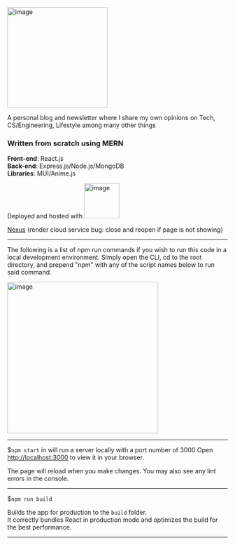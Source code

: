 <img width="229" alt="image" src="https://github.com/Yugenero/Nexus/assets/44268896/3c8964df-417a-4d63-8039-dfa1abcb50a0">
  
A personal blog and newsletter where I share my own opinions on Tech, CS/Engineering, Lifestyle among many other things

### Written from scratch using **MERN**

**Front-end**: React.js  
**Back-end**: Express.js/Node.js/MongoDB  
**Libraries**: MUI/Anime.js  

Deployed and hosted with [<img width="80" alt="image" src="https://github.com/user-attachments/assets/4ad55d6a-3792-4ec5-a04c-b1588e47752d">](https://render.com/)

[Nexus](https://nexus-vdml.onrender.com) (render cloud service bug: close and reopen if page is not showing)

---

The following is a list of npm run commands if you wish to run this code in a local development environment.
Simply open the CLI, cd to the root directory, and prepend "npm" with any of the script names below to run said command.

<img width="345" alt="image" src="https://github.com/Yugenero/Nexus/assets/44268896/e14331e8-d6bb-4d5d-84c9-20a78b2fde28">

---

$```npm start``` in will run a server locally with a port number of 3000
Open [http://localhost:3000](http://localhost:3000) to view it in your browser.

The page will reload when you make changes.
You may also see any lint errors in the console.

---

$```npm run build```

Builds the app for production to the `build` folder.\
It correctly bundles React in production mode and optimizes the build for the best performance.

---

